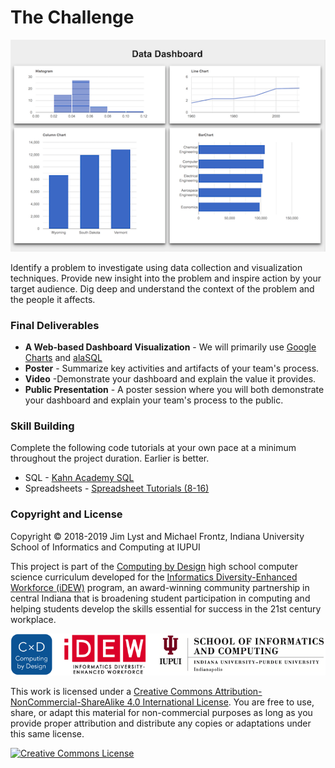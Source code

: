 # The Challenge

![](.gitbook/assets/dashboardthumb.png)

Identify a problem to investigate using data collection and visualization techniques. Provide new insight into the problem and inspire action by your target audience. Dig deep and understand the context of the problem and the people it affects.

### Final Deliverables

* **A Web-based Dashboard Visualization** - We will primarily use [Google Charts](https://developers.google.com/chart/) and [alaSQL](http://alasql.org/)
* **Poster** - Summarize key activities and artifacts of your team's process.
* **Video** -Demonstrate your dashboard and explain the value it provides.
* **Public Presentation** -  A poster session where you will both demonstrate your dashboard and explain your team's process to the public.

### Skill Building

Complete the following code tutorials at your own pace at a minimum throughout the project duration. Earlier is better.

* SQL - [Kahn Academy SQL](https://www.khanacademy.org/computing/computer-programming/sql)
* Spreadsheets - [Spreadsheet Tutorials \(8-16\)](http://www.gcflearnfree.org/googlespreadsheets/)​

### Copyright and License

Copyright © 2018-2019 Jim Lyst and Michael Frontz, Indiana University School of Informatics and Computing at IUPUI

This project is part of the [Computing by Design](https://docs.idew.org/the-cxd-framework/) high school computer science curriculum developed for the [Informatics Diversity-Enhanced Workforce \(iDEW\)](http://soic.iupui.edu/idew/) program, an award-winning community partnership in central Indiana that is broadening student participation in computing and helping students develop the skills essential for success in the 21st century workplace.

![](.gitbook/assets/cxd-idew-soic-logo.png)

This work is licensed under a [Creative Commons Attribution-NonCommercial-ShareAlike 4.0 International License](http://creativecommons.org/licenses/by-nc-sa/4.0/). You are free to use, share, or adapt this material for non-commercial purposes as long as you provide proper attribution and distribute any copies or adaptations under this same license.

​[​![Creative Commons License](https://i.creativecommons.org/l/by-nc-sa/4.0/88x31.png)​](http://creativecommons.org/licenses/by-nc-sa/4.0/)​


